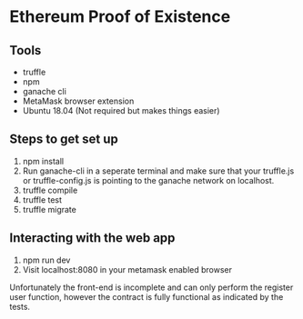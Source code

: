 # Ethereum Proof of Existence

## Tools

* truffle
* npm
* ganache cli
* MetaMask browser extension
* Ubuntu 18.04 (Not required but makes things easier)

## Steps to get set up
1. npm install
2. Run ganache-cli in a seperate terminal and make sure that your truffle.js or truffle-config.js is pointing to the ganache network on localhost.
3. truffle compile
4. truffle test
5. truffle migrate

## Interacting with the web app
1. npm run dev
2. Visit localhost:8080 in your metamask enabled browser

Unfortunately the front-end is incomplete and can only perform the register user function, however the contract is fully functional as indicated by the tests.
